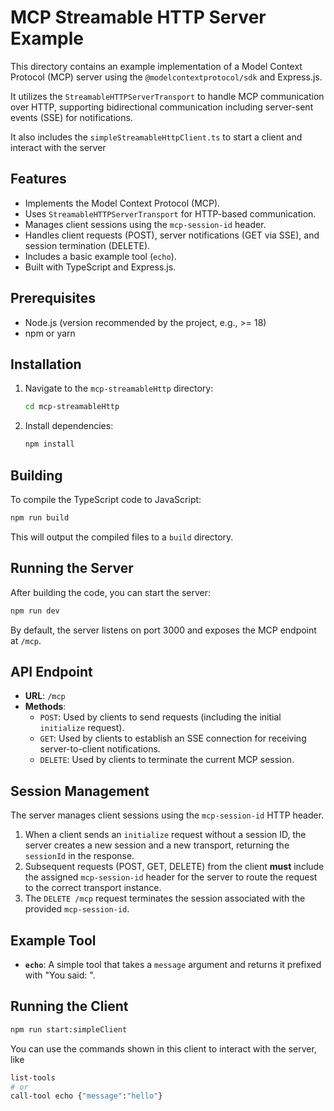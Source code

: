 # MCP Streamable HTTP Server Example

This directory contains an example implementation of a Model Context Protocol (MCP) server using the `@modelcontextprotocol/sdk` and Express.js.

It utilizes the `StreamableHTTPServerTransport` to handle MCP communication over HTTP, supporting bidirectional communication including server-sent events (SSE) for notifications.

It also includes the `simpleStreamableHttpClient.ts` to start a client and interact with the server

## Features

*   Implements the Model Context Protocol (MCP).
*   Uses `StreamableHTTPServerTransport` for HTTP-based communication.
*   Manages client sessions using the `mcp-session-id` header.
*   Handles client requests (POST), server notifications (GET via SSE), and session termination (DELETE).
*   Includes a basic example tool (`echo`).
*   Built with TypeScript and Express.js.

## Prerequisites

*   Node.js (version recommended by the project, e.g., >= 18)
*   npm or yarn

## Installation

1.  Navigate to the `mcp-streamableHttp` directory:
    ```bash
    cd mcp-streamableHttp
    ```
2.  Install dependencies:
    ```bash
    npm install
    ```

## Building

To compile the TypeScript code to JavaScript:

```bash
npm run build
```

This will output the compiled files to a `build` directory.

## Running the Server

After building the code, you can start the server:

```bash
npm run dev
```

By default, the server listens on port 3000 and exposes the MCP endpoint at `/mcp`.

## API Endpoint

*   **URL**: `/mcp`
*   **Methods**:
    *   `POST`: Used by clients to send requests (including the initial `initialize` request).
    *   `GET`: Used by clients to establish an SSE connection for receiving server-to-client notifications.
    *   `DELETE`: Used by clients to terminate the current MCP session.

## Session Management

The server manages client sessions using the `mcp-session-id` HTTP header. 

1.  When a client sends an `initialize` request without a session ID, the server creates a new session and a new transport, returning the `sessionId` in the response.
2.  Subsequent requests (POST, GET, DELETE) from the client **must** include the assigned `mcp-session-id` header for the server to route the request to the correct transport instance.
3.  The `DELETE /mcp` request terminates the session associated with the provided `mcp-session-id`.

## Example Tool

*   **`echo`**: A simple tool that takes a `message` argument and returns it prefixed with "You said: ". 

## Running the Client

```bash
npm run start:simpleClient
```

You can use the commands shown in this client to interact with the server, like 


```bash
list-tools
# or
call-tool echo {"message":"hello"}
```